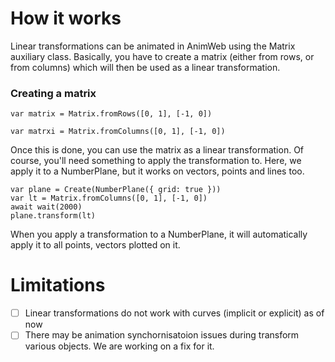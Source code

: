 # How it works
Linear transformations can be animated in AnimWeb using the Matrix auxiliary class. Basically, you have to create a matrix (either from rows, or from columns) which will then be used as a linear transformation.

### Creating a matrix
```
var matrix = Matrix.fromRows([0, 1], [-1, 0])

var matrxi = Matrix.fromColumns([0, 1], [-1, 0])
```

Once this is done, you can use the matrix as a linear transformation. Of course, you'll need something to apply the transformation to. Here, we apply it to a NumberPlane, but it works on vectors, points and lines too.

```
var plane = Create(NumberPlane({ grid: true }))
var lt = Matrix.fromColumns([0, 1], [-1, 0])
await wait(2000)
plane.transform(lt)
```

When you apply a transformation to a NumberPlane, it will automatically apply it to all points, vectors plotted on it.

# Limitations
- [ ] Linear transformations do not work with curves (implicit or explicit) as of now
- [ ] There may be animation synchornisatoion issues during transform various objects. We are working on a fix for it.